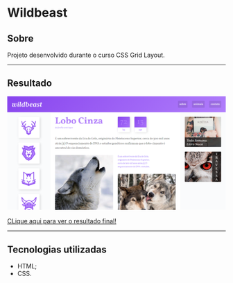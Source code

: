 # Wildbeast

## Sobre

Projeto desenvolvido durante o curso CSS Grid Layout.

---

## Resultado

![Resultado](./img/result.png)

[CLique aqui para ver o resultado final!](https://wellsantoss.github.io/projetos-origamid/wildbeast/index.html)

---

## Tecnologias utilizadas

- HTML;
- CSS.
